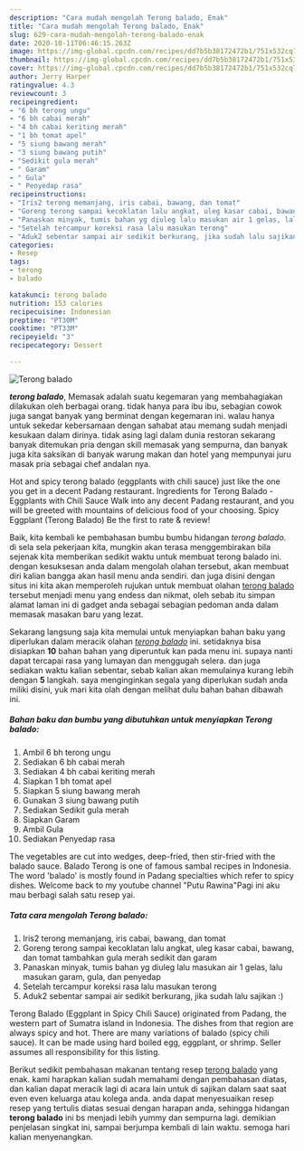 ```yaml
---
description: "Cara mudah mengolah Terong balado, Enak"
title: "Cara mudah mengolah Terong balado, Enak"
slug: 629-cara-mudah-mengolah-terong-balado-enak
date: 2020-10-11T06:46:15.263Z
image: https://img-global.cpcdn.com/recipes/dd7b5b38172472b1/751x532cq70/terong-balado-foto-resep-utama.jpg
thumbnail: https://img-global.cpcdn.com/recipes/dd7b5b38172472b1/751x532cq70/terong-balado-foto-resep-utama.jpg
cover: https://img-global.cpcdn.com/recipes/dd7b5b38172472b1/751x532cq70/terong-balado-foto-resep-utama.jpg
author: Jerry Harper
ratingvalue: 4.3
reviewcount: 3
recipeingredient:
- "6 bh terong ungu"
- "6 bh cabai merah"
- "4 bh cabai keriting merah"
- "1 bh tomat apel"
- "5 siung bawang merah"
- "3 siung bawang putih"
- "Sedikit gula merah"
- " Garam"
- " Gula"
- " Penyedap rasa"
recipeinstructions:
- "Iris2 terong memanjang, iris cabai, bawang, dan tomat"
- "Goreng terong sampai kecoklatan lalu angkat, uleg kasar cabai, bawang, dan tomat tambahkan gula merah sedikit dan garam"
- "Panaskan minyak, tumis bahan yg diuleg lalu masukan air 1 gelas, lalu masukan garam, gula, dan penyedap"
- "Setelah tercampur koreksi rasa lalu masukan terong"
- "Aduk2 sebentar sampai air sedikit berkurang, jika sudah lalu sajikan :)"
categories:
- Resep
tags:
- terong
- balado

katakunci: terong balado 
nutrition: 153 calories
recipecuisine: Indonesian
preptime: "PT30M"
cooktime: "PT33M"
recipeyield: "3"
recipecategory: Dessert

---
```



![Terong balado](https://img-global.cpcdn.com/recipes/dd7b5b38172472b1/751x532cq70/terong-balado-foto-resep-utama.jpg)

<b><i>terong balado</i></b>, Memasak adalah suatu kegemaran yang membahagiakan dilakukan oleh berbagai orang. tidak hanya para ibu ibu, sebagian cowok juga sangat banyak yang berminat dengan kegemaran ini. walau hanya untuk sekedar kebersamaan dengan sahabat atau memang sudah menjadi kesukaan dalam dirinya. tidak asing lagi dalam dunia restoran sekarang banyak ditemukan pria dengan skill memasak yang sempurna, dan banyak juga kita saksikan di banyak warung makan dan hotel yang mempunyai juru masak pria sebagai chef andalan nya.

Hot and spicy terong balado (eggplants with chili sauce) just like the one you get in a decent Padang restaurant. Ingredients for Terong Balado - Eggplants with Chili Sauce Walk into any decent Padang restaurant, and you will be greeted with mountains of delicious food of your choosing. Spicy Eggplant (Terong Balado) Be the first to rate &amp; review!

Baik, kita kembali ke pembahasan bumbu bumbu hidangan <i>terong balado</i>. di sela sela pekerjaan kita, mungkin akan terasa menggembirakan bila sejenak kita memberikan sedikit waktu untuk membuat terong balado ini. dengan kesuksesan anda dalam mengolah olahan tersebut, akan membuat diri kalian bangga akan hasil menu anda sendiri. dan juga disini dengan situs ini kita akan memperoleh rujukan untuk membuat olahan <u>terong balado</u> tersebut menjadi menu yang endess dan nikmat, oleh sebab itu simpan alamat laman ini di gadget anda sebagai sebagian pedoman anda dalam memasak masakan baru yang lezat.


Sekarang langsung saja kita memulai untuk menyiapkan bahan baku yang diperlukan dalam meracik olahan <u><i>terong balado</i></u> ini. setidaknya bisa disiapkan <b>10</b> bahan bahan yang diperuntuk kan pada menu ini. supaya nanti dapat tercapai rasa yang lumayan dan menggugah selera. dan juga sediakan waktu kalian sebentar, sebab kalian akan memulainya kurang lebih dengan <b>5</b> langkah. saya menginginkan segala yang diperlukan sudah anda miliki disini, yuk mari kita olah dengan melihat dulu bahan bahan dibawah ini.

<!--inarticleads1-->

##### Bahan baku dan bumbu yang dibutuhkan untuk menyiapkan Terong balado:

1. Ambil 6 bh terong ungu
1. Sediakan 6 bh cabai merah
1. Sediakan 4 bh cabai keriting merah
1. Siapkan 1 bh tomat apel
1. Siapkan 5 siung bawang merah
1. Gunakan 3 siung bawang putih
1. Sediakan Sedikit gula merah
1. Siapkan  Garam
1. Ambil  Gula
1. Sediakan  Penyedap rasa


The vegetables are cut into wedges, deep-fried, then stir-fried with the balado sauce. Balado Terong is one of famous sambal recipes in Indonesia. The word &#39;balado&#39; is mostly found in Padang specialties which refer to spicy dishes. Welcome back to my youtube channel &#34;Putu Rawina&#34;Pagi ini aku mau berbagi salah satu resep yai. 

<!--inarticleads2-->

##### Tata cara mengolah Terong balado:

1. Iris2 terong memanjang, iris cabai, bawang, dan tomat
1. Goreng terong sampai kecoklatan lalu angkat, uleg kasar cabai, bawang, dan tomat tambahkan gula merah sedikit dan garam
1. Panaskan minyak, tumis bahan yg diuleg lalu masukan air 1 gelas, lalu masukan garam, gula, dan penyedap
1. Setelah tercampur koreksi rasa lalu masukan terong
1. Aduk2 sebentar sampai air sedikit berkurang, jika sudah lalu sajikan :)


Terong Balado (Eggplant in Spicy Chili Sauce) originated from Padang, the western part of Sumatra island in Indonesia. The dishes from that region are always spicy and hot. There are many variations of balado (spicy chili sauce). It can be made using hard boiled egg, eggplant, or shrimp. Seller assumes all responsibility for this listing. 

Berikut sedikit pembahasan makanan tentang resep <u>terong balado</u> yang enak. kami harapkan kalian sudah memahami dengan pembahasan diatas, dan kalian dapat meracik lagi di acara lain untuk di sajikan dalam saat saat even even keluarga atau kolega anda. anda dapat menyesuaikan resep resep yang tertulis diatas sesuai dengan harapan anda, sehingga hidangan <b>terong balado</b> ini bs menjadi lebih yummy dan sempurna lagi. demikian penjelasan singkat ini, sampai berjumpa kembali di lain waktu. semoga hari kalian menyenangkan.
